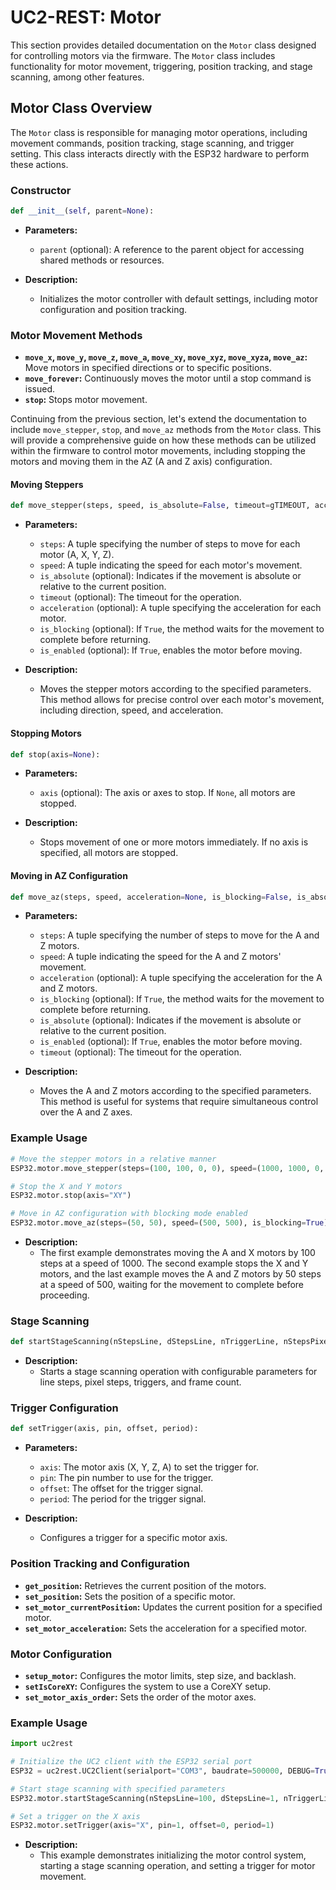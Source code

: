 # UC2-REST: Motor


This section provides detailed documentation on the `Motor` class designed for controlling motors via the firmware. The `Motor` class includes functionality for motor movement, triggering, position tracking, and stage scanning, among other features.

## Motor Class Overview

The `Motor` class is responsible for managing motor operations, including movement commands, position tracking, stage scanning, and trigger setting. This class interacts directly with the ESP32 hardware to perform these actions.

### Constructor

```python
def __init__(self, parent=None):
```

- **Parameters:**
  - `parent` (optional): A reference to the parent object for accessing shared methods or resources.

- **Description:**
  - Initializes the motor controller with default settings, including motor configuration and position tracking.

### Motor Movement Methods

- **`move_x`, `move_y`, `move_z`, `move_a`, `move_xy`, `move_xyz`, `move_xyza`, `move_az`:** Move motors in specified directions or to specific positions.
- **`move_forever`:** Continuously moves the motor until a stop command is issued.
- **`stop`:** Stops motor movement.


Continuing from the previous section, let's extend the documentation to include `move_stepper`, `stop`, and `move_az` methods from the `Motor` class. This will provide a comprehensive guide on how these methods can be utilized within the firmware to control motor movements, including stopping the motors and moving them in the AZ (A and Z axis) configuration.


#### Moving Steppers

```python
def move_stepper(steps, speed, is_absolute=False, timeout=gTIMEOUT, acceleration=None, is_blocking=True, is_enabled=True):
```

- **Parameters:**
  - `steps`: A tuple specifying the number of steps to move for each motor (A, X, Y, Z).
  - `speed`: A tuple indicating the speed for each motor's movement.
  - `is_absolute` (optional): Indicates if the movement is absolute or relative to the current position.
  - `timeout` (optional): The timeout for the operation.
  - `acceleration` (optional): A tuple specifying the acceleration for each motor.
  - `is_blocking` (optional): If `True`, the method waits for the movement to complete before returning.
  - `is_enabled` (optional): If `True`, enables the motor before moving.

- **Description:**
  - Moves the stepper motors according to the specified parameters. This method allows for precise control over each motor's movement, including direction, speed, and acceleration.

#### Stopping Motors

```python
def stop(axis=None):
```

- **Parameters:**
  - `axis` (optional): The axis or axes to stop. If `None`, all motors are stopped.

- **Description:**
  - Stops movement of one or more motors immediately. If no axis is specified, all motors are stopped.

#### Moving in AZ Configuration

```python
def move_az(steps, speed, acceleration=None, is_blocking=False, is_absolute=False, is_enabled=True, timeout=gTIMEOUT):
```

- **Parameters:**
  - `steps`: A tuple specifying the number of steps to move for the A and Z motors.
  - `speed`: A tuple indicating the speed for the A and Z motors' movement.
  - `acceleration` (optional): A tuple specifying the acceleration for the A and Z motors.
  - `is_blocking` (optional): If `True`, the method waits for the movement to complete before returning.
  - `is_absolute` (optional): Indicates if the movement is absolute or relative to the current position.
  - `is_enabled` (optional): If `True`, enables the motor before moving.
  - `timeout` (optional): The timeout for the operation.

- **Description:**
  - Moves the A and Z motors according to the specified parameters. This method is useful for systems that require simultaneous control over the A and Z axes.

### Example Usage

```python
# Move the stepper motors in a relative manner
ESP32.motor.move_stepper(steps=(100, 100, 0, 0), speed=(1000, 1000, 0, 0))

# Stop the X and Y motors
ESP32.motor.stop(axis="XY")

# Move in AZ configuration with blocking mode enabled
ESP32.motor.move_az(steps=(50, 50), speed=(500, 500), is_blocking=True)
```

- **Description:**
  - The first example demonstrates moving the A and X motors by 100 steps at a speed of 1000. The second example stops the X and Y motors, and the last example moves the A and Z motors by 50 steps at a speed of 500, waiting for the movement to complete before proceeding.


### Stage Scanning

```python
def startStageScanning(nStepsLine, dStepsLine, nTriggerLine, nStepsPixel, dStepsPixel, nTriggerPixel, delayTimeStep, nFrames):
```

- **Description:**
  - Starts a stage scanning operation with configurable parameters for line steps, pixel steps, triggers, and frame count.

### Trigger Configuration

```python
def setTrigger(axis, pin, offset, period):
```

- **Parameters:**
  - `axis`: The motor axis (X, Y, Z, A) to set the trigger for.
  - `pin`: The pin number to use for the trigger.
  - `offset`: The offset for the trigger signal.
  - `period`: The period for the trigger signal.

- **Description:**
  - Configures a trigger for a specific motor axis.

### Position Tracking and Configuration

- **`get_position`:** Retrieves the current position of the motors.
- **`set_position`:** Sets the position of a specific motor.
- **`set_motor_currentPosition`:** Updates the current position for a specified motor.
- **`set_motor_acceleration`:** Sets the acceleration for a specified motor.

### Motor Configuration

- **`setup_motor`:** Configures the motor limits, step size, and backlash.
- **`setIsCoreXY`:** Configures the system to use a CoreXY setup.
- **`set_motor_axis_order`:** Sets the order of the motor axes.

### Example Usage

```python
import uc2rest

# Initialize the UC2 client with the ESP32 serial port
ESP32 = uc2rest.UC2Client(serialport="COM3", baudrate=500000, DEBUG=True)

# Start stage scanning with specified parameters
ESP32.motor.startStageScanning(nStepsLine=100, dStepsLine=1, nTriggerLine=1, nStepsPixel=100, dStepsPixel=1, nTriggerPixel=1, delayTimeStep=10, nFrames=50)

# Set a trigger on the X axis
ESP32.motor.setTrigger(axis="X", pin=1, offset=0, period=1)
```

- **Description:**
  - This example demonstrates initializing the motor control system, starting a stage scanning operation, and setting a trigger for motor movement.
